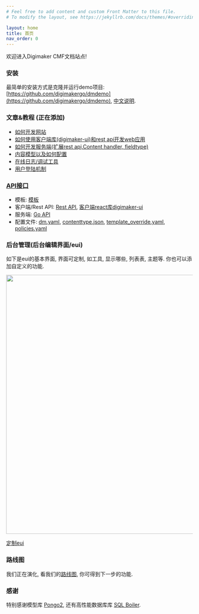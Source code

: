 ```yaml
---
# Feel free to add content and custom Front Matter to this file.
# To modify the layout, see https://jekyllrb.com/docs/themes/#overriding-theme-defaults

layout: home
title: 首页
nav_order: 0
---
```


欢迎进入Digimaker CMF文档站点!

### 安装
最简单的安装方式是克隆并运行demo项目: [https://github.com/digimakergo/dmdemo](https://github.com/digimakergo/dmdemo), [中文说明](demo).


### 文章&教程 (正在添加)
 - [如何开发网站](tutorial/)
 - [如何使用客户端库(digimaker-ui)和rest api开发web应用](tutorial/)
 - [如何开发服务端(扩展rest api,Content handler, fieldtype)](tutorial/)
 - [内容模型以及如何配置](tutorial/content-model)
 - [在线日志/调试工具](tutorial/)
 - [用户登陆机制](tutorial/)


### [API接口](references/)
 - 模板: [模板](references/template)
 - 客户端/Rest API: [Rest API](references/rest), [客户端react库digimaker-ui](references/digimaker-ui)
 - 服务端: [Go API](references/go)
 - 配置文件: [dm.yaml](references/dm), [contenttype.json](references/contenttype), [template_override.yaml](references/template-override), [policies.yaml](references/policies)

### 后台管理(后台编辑界面/eui)
如下是eui的基本界面, 界面可定制, 如工具, 显示哪些, 列表表, 主题等. 你也可以添加自定义的功能.

<img src="https://raw.githubusercontent.com/digimakergo/eui/master/doc/eui-1.png" width="700px" />

[定制eui](eui/)

### 路线图

我们正在演化, 看我们的[路线图](roadmap), 你可得到下一步的功能.

### 感谢
特别感谢模型库 [Pongo2](https://github.com/flosch/pongo2), 还有高性能数据库库 [SQL Boiler](https://github.com/volatiletech/sqlboiler). 

